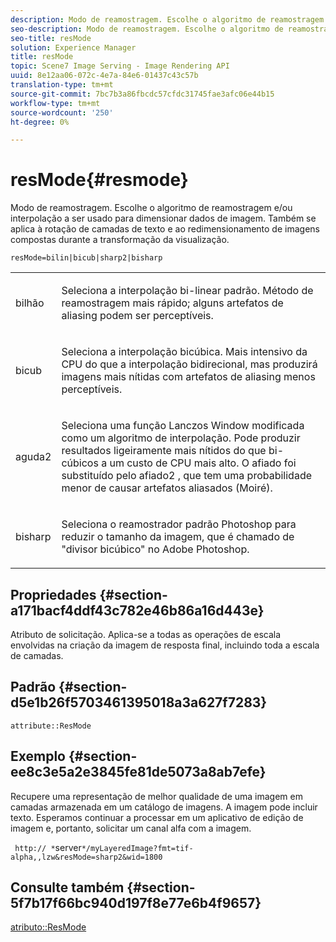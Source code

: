 ```yaml
---
description: Modo de reamostragem. Escolhe o algoritmo de reamostragem e/ou interpolação a ser usado para dimensionar dados de imagem. Também se aplica à rotação de camadas de texto e ao redimensionamento de imagens compostas durante a transformação da visualização.
seo-description: Modo de reamostragem. Escolhe o algoritmo de reamostragem e/ou interpolação a ser usado para dimensionar dados de imagem. Também se aplica à rotação de camadas de texto e ao redimensionamento de imagens compostas durante a transformação da visualização.
seo-title: resMode
solution: Experience Manager
title: resMode
topic: Scene7 Image Serving - Image Rendering API
uuid: 8e12aa06-072c-4e7a-84e6-01437c43c57b
translation-type: tm+mt
source-git-commit: 7bc7b3a86fbcdc57cfdc31745fae3afc06e44b15
workflow-type: tm+mt
source-wordcount: '250'
ht-degree: 0%

---
```



# resMode{#resmode}

Modo de reamostragem. Escolhe o algoritmo de reamostragem e/ou interpolação a ser usado para dimensionar dados de imagem. Também se aplica à rotação de camadas de texto e ao redimensionamento de imagens compostas durante a transformação da visualização.

`resMode=bilin|bicub|sharp2|bisharp`

<table id="table_FD658AC521E24EB9ADBB87F98549BC3B"> 
 <tbody> 
  <tr> 
   <td colname="col1"> <p> <span class="codeph"> bilhão  </span> </p> </td> 
   <td colname="col2"> <p>Seleciona a interpolação bi-linear padrão. Método de reamostragem mais rápido; alguns artefatos de aliasing podem ser perceptíveis. </p> </td> 
  </tr> 
  <tr> 
   <td colname="col1"> <p> <span class="codeph"> bicub  </span> </p> </td> 
   <td colname="col2"> <p>Seleciona a interpolação bicúbica. Mais intensivo da CPU do que a interpolação bidirecional, mas produzirá imagens mais nítidas com artefatos de aliasing menos perceptíveis. </p> </td> 
  </tr> 
  <tr> 
   <td colname="col1"> <p> <span class="codeph"> aguda2  </span> </p> </td> 
   <td colname="col2"> <p>Seleciona uma função Lanczos Window modificada como um algoritmo de interpolação. Pode produzir resultados ligeiramente mais nítidos do que bi-cúbicos a um custo de CPU mais alto. <span class="codeph"> O afiado  </span> foi substituído pelo  <span class="codeph"> afiado2  </span>, que tem uma probabilidade menor de causar artefatos aliasados (Moiré). </p> </td> 
  </tr> 
  <tr> 
   <td colname="col1"> <p> <span class="codeph"> bisharp  </span> </p> </td> 
   <td colname="col2"> <p>Seleciona o reamostrador padrão Photoshop para reduzir o tamanho da imagem, que é chamado de "divisor bicúbico" no Adobe Photoshop. </p> </td> 
  </tr> 
 </tbody> 
</table>

## Propriedades {#section-a171bacf4ddf43c782e46b86a16d443e}

Atributo de solicitação. Aplica-se a todas as operações de escala envolvidas na criação da imagem de resposta final, incluindo toda a escala de camadas.

## Padrão {#section-d5e1b26f5703461395018a3a627f7283}

`attribute::ResMode`

## Exemplo {#section-ee8c3e5a2e3845fe81de5073a8ab7efe}

Recupere uma representação de melhor qualidade de uma imagem em camadas armazenada em um catálogo de imagens. A imagem pode incluir texto. Esperamos continuar a processar em um aplicativo de edição de imagem e, portanto, solicitar um canal alfa com a imagem.

` http:// *`server`*/myLayeredImage?fmt=tif-alpha,,lzw&resMode=sharp2&wid=1800`

## Consulte também {#section-5f7b17f66bc940d197f8e77e6b4f9657}

[atributo::ResMode](../../../../../is-api/image-catalog/image-serving-api-ref/c-image-catalog-reference/c-attributes-reference/r-is-cat-resmode.md#reference-609095ef568743a086f28d87c54dafa2)

